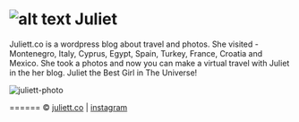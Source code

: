 ![alt text][juliett-logo] Juliet
=======
Juliett.co is a wordpress blog about travel and photos. She visited - Montenegro, Italy, Cyprus, Egypt, Spain, Turkey, France, Croatia and Mexico. She took a photos and now you can make a virtual travel with Juliet in the her blog. Juliet the Best Girl in The Universe! 

![juliett-photo]

[juliett-logo]: https://raw.github.com/Interreto/juliett/master/photo.jpg "Juliett is the best girl in the Universe"
[juliett-photo]: https://raw.github.com/Interreto/juliett/master/the-best-girl-in-the-universe.jpg "Juliett is the best girl in the Universe"
======
 &copy; [juliett.co](http://juliett.co/) | [instagram](https://instagram.com/juliett.co/)   
